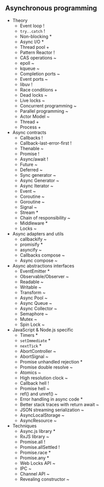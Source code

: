 ## Asynchronous programming

- Theory
  - Event loop !
  - `try..catch` !
  - Non-blocking *
  - Async I/O *
  - Thread pool +
  - Pattern Reactor !
  - CAS operations ~
  - epoll ~
  - kqueue ~
  - Completion ports ~
  - Event ports ~
  - libuv !
  - Race conditions +
  - Dead locks ~
  - Live locks ~
  - Concurrent programming ~
  - Parallel programming ~
  - Actor Model ~
  - Thread +
  - Process +
- Async contracts
  - Callbacks !
  - Callback-last-error-first !
  - Thenable ~
  - Promise !
  - Async/await !
  - Future ~
  - Deferred ~
  - Sync generator ~
  - Async Generator ~
  - Async Iterator ~
  - Event ~
  - Coroutine ~
  - Goroutine ~
  - Signal ~
  - Stream *
  - Chain of responsibility ~
  - Middleware *
  - Locks ~
- Async adapters and utils
  - callbackify ~
  - promisify * 
  - asyncify ~
  - Callbacks compose ~
  - Async compose ~
- Async abstractions interfaces
  - EventEmitter *
  - Observable/Observer ~
  - Readable ~
  - Writable ~
  - Transform ~
  - Async Pool ~
  - Async Queue ~
  - Async Collector ~
  - Semaphore ~
  - Mutex ~
  - Spin Lock ~
- JavaScript & Node.js specific
  - Timers *
  - `setImmediate` *
  - `nextTick` *
  - AbortController ~
  - AbortSignal ~
  - Promise unhandled rejection *
  - Promise double resolve ~
  - Atomics ~
  - High resolution clock ~
  - Callback hell !
  - Promise hell ~
  - ref() and unref() ~
  - Error handling in async code *
  - Better stack traces with return await ~
  - JSON streaming serialization ~
  - AsyncLocalStorage ~
  - AsyncResource ~
- Techniques
  - Async.js library *
  - RxJS library ~
  - Promise.all !
  - Promise.allSettled !
  - Promise.race *
  - Promise.any *
  - Web Locks API ~
  - IPC ~
  - Channel API ~
  - Revealing constructor ~
